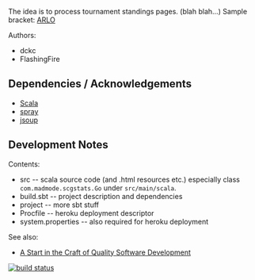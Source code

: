 The idea is to process tournament standings pages. (blah blah...)
Sample bracket: [ARLO][]

[ARLO]: http://challonge.com/ARLOPMS

Authors:
  - dckc
  - FlashingFire

## Dependencies / Acknowledgements

 - [Scala][]
 - [spray][]
 - [jsoup][]
 
[Scala]: http://www.scala-lang.org/documentation/getting-started.html
[spray]: http://spray.io/
[jsoup]: http://jsoup.org/

## Development Notes

Contents:

 - src -- scala source code (and .html resources etc.)
          especially class `com.madmode.scgstats.Go`
          under `src/main/scala`.
 - build.sbt -- project description and dependencies
 - project -- more sbt stuff
 - Procfile -- heroku deployment descriptor
 - system.properties -- also required for heroku deployment

See also:
  - [A Start in the Craft of Quality Software Development][1]

[1]: http://www.madmode.com/2014/06-pada1.html

<div>
<a href="https://travis-ci.org/dckc/pada1/builds">
 <img alt="build status" src="https://travis-ci.org/dckc/pada1.svg?branch=master"/>
</a>
</div>
